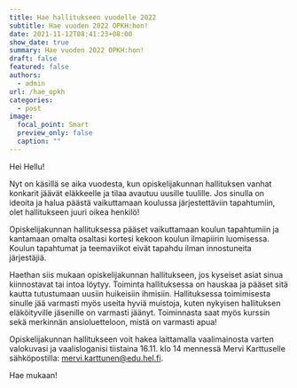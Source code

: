 ```yaml
---
title: Hae hallitukseen vuodelle 2022
subtitle: Hae vuoden 2022 OPKH:hon!
date: 2021-11-12T08:41:23+08:00
show_date: true
summary: Hae vuoden 2022 OPKH:hon!
draft: false
featured: false
authors:
  - admin
url: /hae_opkh
categories:
  - post
image:
  focal_point: Smart
  preview_only: false
  caption: ""
---
```

Hei Hellu!  

Nyt on käsillä se aika vuodesta, kun opiskelijakunnan hallituksen vanhat konkarit jäävät eläkkeelle ja tilaa avautuu uusille tuulille. Jos sinulla on ideoita ja halua päästä vaikuttamaan koulussa järjestettäviin tapahtumiin, olet hallitukseen juuri oikea henkilö!  

Opiskelijakunnan hallituksessa pääset vaikuttamaan koulun tapahtumiin ja kantamaan omalta osaltasi kortesi kekoon koulun ilmapiirin luomisessa. Koulun tapahtumat ja teemaviikot eivät tapahdu ilman innostuneita järjestäjiä.  

Haethan siis mukaan opiskelijakunnan hallitukseen, jos kyseiset asiat sinua kiinnostavat tai intoa löytyy. Toiminta hallituksessa on hauskaa ja pääset sitä kautta tutustumaan uusiin huikeisiin ihmisiin. Hallituksessa toimimisesta sinulle jää varmasti myös useita hyviä muistoja, kuten nykyisen hallituksen eläköityville jäsenille on varmasti jäänyt. Toiminnasta saat myös kurssin sekä merkinnän ansioluetteloon, mistä on varmasti apua!  

Opiskelijakunnan hallitukseen voit hakea laittamalla vaalimainosta varten valokuvasi ja vaalisloganisi tiistaina 16.11. klo 14 mennessä Mervi Karttuselle sähköpostilla: mervi.karttunen@edu.hel.fi.  

Hae mukaan!